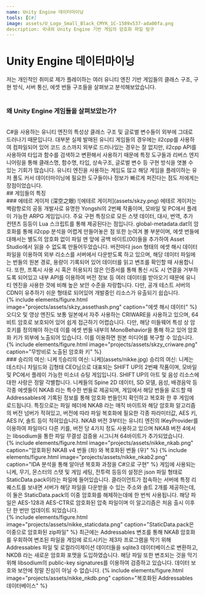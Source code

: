 ```yaml
---
name: Unity Engine 데이터마이닝
tools: [C#]
image: assets/U_Logo_Small_Black_CMYK_1C-1589x537-ada00fa.png
description: 국내외 Unity Engine 기반 게임의 암호화 파일 탐구
---
```


# Unity Engine 데이터마이닝

저는 개인적인 취미로 제가 플레이하는 여러 유니티 엔진 기반 게임들의 클래스 구조, 구현 방식, 서버 통신, 에셋 번들 구조들을 살펴보고 분석해보았습니다.<br>
<br>
### 왜 Unity Engine 게임들을 살펴보았는가?
<br>
C#을 사용하는 유니티 엔진의 특성상 클래스 구조 및 글로벌 변수들이 외부에 그대로 드러나기 때문입니다. 대부분 실제 발매된 유니티 게임들의 경우에는 il2cpp를 사용하여 컴파일되어 있어 코드 소스까지 외부로 드러나있는 경우는 잘 없지만, il2cpp API를 사용하여 타입과 함수를 검색하고 변환해서 사용하기 때문에 특정 도구들과 리버스 엔지니어링을 통해 클래스명, 함수명, 타입, 상속구조, 글로벌 변수 등 구현 방식을 엿볼 수 있는 기회가 많습니다. 유니티 엔진을 사용하는 게임도 많고 해당 게임을 플레이하는 유저 풀도 커서 데이터마이닝에 필요한 도구들이나 정보가 빠르게 퍼진다는 점도 저에게는 장점이었습니다.<br>
## 게임들의 특징
<br>
### 에테르 게이저 (深空之眼)
![에테르 게이저](assets/skzy.png)
에테르 게이저는 벽람항로의 공동 개발사로 유명한 Yongshi의 2번째 작품이며, 모바일 및 PC에서 플레이 가능한 ARPG 게임입니다. 주요 구현 특징으로 모든 스텟 데이터, 대사, 번역, 추가 컨텐츠 등등이 Lua 스크립트를 통해 제공된다는 점입니다. global-metadata.dat의 암호화를 통해 il2cpp 분석을 어렵게 만들어놓은 점 또한 눈여겨 볼 부분이며, 에셋 번들에 대해서는 별도의 암호화 없이 파일 맨 앞에 공백 바이트(00)들을 추가하여 Asset Studio에서 읽을 수 없도록 만들어두었습니다. 버전마다 json 형태의 에셋 해시 데이터 파일을 이용하여 외부 리소스를 서버에서 다운받도록 하고 있으며, 해당 데이터 파일에는 번들의 원본 경로, 용량이 기록되어 있어 데이터를 읽고 변조를 확인할 때 사용합니다. 또한, 프록시 사용 시 혹은 허용되지 않은 인증서를 통해 통신 시도 시 연결을 거부하도록 되어있고 내부 API를 이용하여 버전 정보 등 여러 데이터를 받아오기 때문에 유니티 엔진을 사용한 것에 비해 높은 보안 수준을 자랑합니다. 다만, 공개 테스트 서버의 CDN이 유추하기 쉬운 형태로 되어있어 개발중인 리소스가 유출되기 쉽습니다.<br>
{% include elements/figure.html image="projects/assets/skzy_assethash.png" caption="에셋 해시 데이터" %}
<br>
오디오 및 영상 엔진도 보통 일본에서 자주 사용하는 CRIWARE을 사용하고 있으며, 64비트 암호로 보호되어 있어 쉽게 접근하기 어렵습니다. 다만, 해당 미들웨어 특성 상 암호키를 정의해야 하는데 이를 에셋 번들 내부의 MonoBehavior을 통해 하고 있어 암호화 키가 외부에 노출되어 있습니다. 이를 이용하면 원본 미디어를 복구할 수 있습니다.<br>
{% include elements/figure.html image="projects/assets/skzy_criware.png" caption="무방비로 노출된 암호화 키" %}
<br>
### 승리의 여신: 니케
![승리의 여신: 니케](assets/nikke.jpg)
승리의 여신: 니케는 데스티니 차일드와 김형태 CEO님으로 대표되는 SHIFT UP의 2번째 작품이며, 모바일 및 PC에서 플레이 가능한 미소녀 슈팅 게임입니다. SHIFT UP의 아트 및 음성 리소스에 대한 사랑은 정말 각별합니다. 니케들의 Spine 2D 데이터, SD 모델, 음성, 배경음악 등 각종 에셋들이 NKAB 라는 특수한 번들로 제공되며, 게임에서 해당 번들을 로드할 때 Addressables에 기록된 정보를 통해 암호화 번들인지 확인하고 복호화 한 후 게임에 로드됩니다. 특징으로는 파일 헤더에 NKAB 라는 매직 바이트와 해당 암호화 알고리즘의 버전 넘버가 적혀있고, 버전에 따라 파일 복호화에 필요한 각종 파라미터값, AES 키, AES IV, 솔트 등이 적혀있습니다. NKAB 버전 3부터는 유니티 엔진의 IKeyProvider를 이용하여 파일마다 다른 키를, 버전 당 4가지 정도 사용하고 있으며 NKAB 버전 4에서는 libsodium을 통한 파일 무결성 검증용 시그니쳐 64바이트가 추가되었습니다.<br>
{% include elements/figure.html image="projects/assets/nikke_nkab.png" caption="암호화된 NKAB v4 번들 (좌) 와 복호화된 번들 (우)" %}
{% include elements/figure.html image="projects/assets/nikke_nkab2.png" caption="IDA 분석을 통해 알아낸 복호화 과정을 C#으로 구현" %}
게임에 사용되는 니케, 무기, 몬스터의 스텟 및 게임 세팅, 전투력 등등의 설정은 json 파일 형태로 StaticData.pack이라는 파일에 들어있습니다. 클라이언트가 접속하는 서버에 특정 리퀘스트를 보내면 서버가 해당 파일을 다운받을 수 있는 주소와 솔트 2개를 제공하는데, 이 둘은 StaticData.pack의 이중 암호화를 해제하는데에 한 번씩 사용됩니다. 해당 파일은 AES-128과 AES-CTR로 암호화된 압축 파일이며 이 알고리즘은 처음 출시 이후 단 한 번만 업데이트 되었습니다.<br>
{% include elements/figure.html image="projects/assets/nikke_staticdata.png" caption="StaticData.pack은 이중으로 암호화된 zip파일" %}
최근에는 Addressables 변조를 통해 NKAB 암호화를 우회하여 변조된 파일을 게임에 로드시키는 제3자 프로그램을 막기 위해 Addressables 파일 및 로컬라이제이션 데이터들을 sqlite3 데이터베이스로 변환하고, NKDB 라는 새로운 암호화 포맷을 도입하였습니다. 해당 파일 또한 변조되는 것을 막기 위해 libsodium의 public-key signatures를 이용하여 검증하고 있습니다. 데이터 보호와 보안에 정말 진심이 아닐 수 없습니다.
{% include elements/figure.html image="projects/assets/nikke_nkdb.png" caption="복호화된 Addressables 데이터베이스" %}